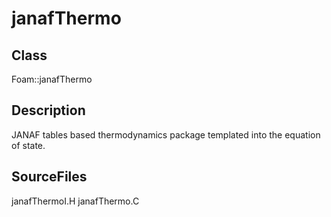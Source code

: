 # janafThermo 
## Class
Foam::janafThermo

## Description
JANAF tables based thermodynamics package templated
into the equation of state.

## SourceFiles
janafThermoI.H
janafThermo.C

